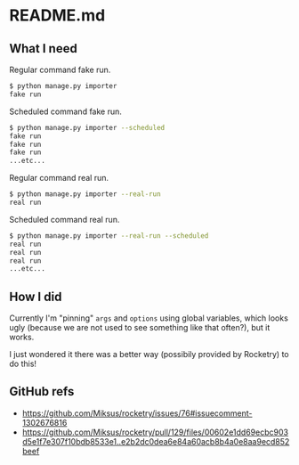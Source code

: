 # README.md

## What I need

Regular command fake run.

```bash
$ python manage.py importer
fake run
```

Scheduled command fake run.

```bash
$ python manage.py importer --scheduled
fake run
fake run
fake run
...etc...
```

Regular command real run.

```bash
$ python manage.py importer --real-run
real run
```

Scheduled command real run.

```bash
$ python manage.py importer --real-run --scheduled
real run
real run
real run
...etc...
```

## How I did

Currently I'm "pinning" `args` and `options` using global variables, which looks
ugly (because we are not used to see something like that often?), but it works.

I just wondered it there was a better way (possibily provided by Rocketry) to do
this!

## GitHub refs

- <https://github.com/Miksus/rocketry/issues/76#issuecomment-1302676816>
- <https://github.com/Miksus/rocketry/pull/129/files/00602e1dd69ecbc903d5e1f7e307f10bdb8533e1..e2b2dc0dea6e84a60acb8b4a0e8aa9ecd852beef>
